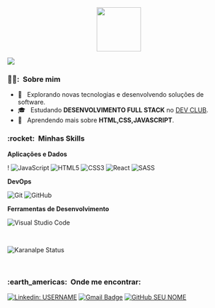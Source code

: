 

<div id="header" align="center">
  <img src="https://media.giphy.com/media/HscDLzkO8EOTmgkhQP/giphy.gif" width="100"/>
</div>

![](https://komarev.com/ghpvc/?username=filip3c0&color=006bed)

<h3> 👨‍🦱: &nbsp;Sobre mim </h3>

- 🤔 &nbsp; Explorando novas tecnologias e desenvolvendo soluções de software.
- 🎓 &nbsp; Estudando **DESENVOLVIMENTO FULL STACK** no <a href="https://devclub.rodolfomori.com/">DEV CLUB</a>.
- 🌱 &nbsp; Aprendendo mais sobre **HTML,CSS,JAVASCRIPT**.

<h3> :rocket: &nbsp;Minhas Skills </h3>

**Aplicações e Dados**

  !
  ![JavaScript](https://img.shields.io/badge/javascript-%23323330.svg?style=for-the-badge&logo=javascript&logoColor=%23F7DF1E)
  ![HTML5](https://img.shields.io/badge/html5-%23E34F26.svg?style=for-the-badge&logo=html5&logoColor=white)
  ![CSS3](https://img.shields.io/badge/css3-%231572B6.svg?style=for-the-badge&logo=css3&logoColor=white)
  ![React](https://img.shields.io/badge/react-%2320232a.svg?style=for-the-badge&logo=react&logoColor=%2361DAFB)
  ![SASS](https://img.shields.io/badge/SASS-hotpink.svg?style=for-the-badge&logo=SASS&logoColor=white)
  
  
**DevOps**

  ![Git](https://img.shields.io/badge/-Git-333333?style=flat&logo=git)
  ![GitHub](https://img.shields.io/badge/-GitHub-333333?style=flat&logo=github)
  
**Ferramentas de Desenvolvimento**

  ![Visual Studio Code](https://img.shields.io/badge/-Visual%20Studio%20Code-333333?style=flat&logo=visual-studio-code&logoColor=007ACC)
 

<br/>


  ![Karanalpe Status](https://github-readme-stats.vercel.app/api?username=filip3c0&show_icons=true)
</a>

<br/>

<h3> :earth_americas: &nbsp;Onde me encontrar: </h3> 

[![Linkedin: USERNAME](https://img.shields.io/badge/-FILIPE-blue?style=flat-square&logo=Linkedin&logoColor=white&link=LINK-DO-SEU-LINKEDIN)](https://www.linkedin.com/in/filipe-c-89633412b/)
[![Gmail Badge](https://img.shields.io/badge/-GMAIL-006bed?style=flat-square&logo=Gmail&logoColor=white&link=mailto:filipecnht@gmail.com)](mailto:filipecnht@gmail.com)
[![GitHub SEU NOME]( https://img.shields.io/github/followers/VanessaSwerts?label=follow&style=social)](https://github.com/Filip3C0)
